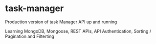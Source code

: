 # task-manager
Production version of task Manager API up and running

Learning MongoDB, Mongoose, REST APIs, API Authentication, Sorting / Pagination and Filterting
